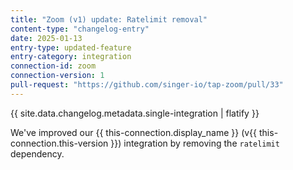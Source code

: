 ```yaml
---
title: "Zoom (v1) update: Ratelimit removal"
content-type: "changelog-entry"
date: 2025-01-13
entry-type: updated-feature
entry-category: integration
connection-id: zoom
connection-version: 1
pull-request: "https://github.com/singer-io/tap-zoom/pull/33"
---
```

{{ site.data.changelog.metadata.single-integration | flatify }}

We've improved our {{ this-connection.display_name }} (v{{ this-connection.this-version }}) integration by removing the `ratelimit` dependency.